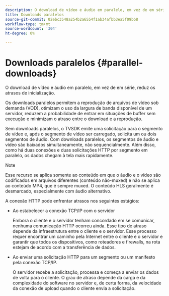 ```yaml
---
description: O download de vídeo e áudio em paralelo, em vez de em série, reduz os atrasos de inicialização.
title: Downloads paralelos
source-git-commit: 02ebc3548a254b2a6554f1ab34afbb3ea5f09bb8
workflow-type: tm+mt
source-wordcount: '304'
ht-degree: 0%

---
```


# Downloads paralelos {#parallel-downloads}

O download de vídeo e áudio em paralelo, em vez de em série, reduz os atrasos de inicialização.

Os downloads paralelos permitem a reprodução de arquivos de vídeo sob demanda (VOD), otimizam o uso da largura de banda disponível de um servidor, reduzem a probabilidade de entrar em situações de buffer sem execução e minimizam o atraso entre o download e a reprodução.

<!-- 

Removed as part of "no DASH use cases" for 2.5.1, May 31st, 2017 release.
<p>Parallel downloads allows DASH video-on-demand (VOD) files to be played, optimizes the available bandwidth usage from a server, lowers the probability of getting into buffer under-run situations, and minimizes the delay between download and playback. </p>

 -->

Sem downloads paralelos, o TVSDK emite uma solicitação para o segmento de vídeo e, após o segmento de vídeo ser carregado, solicita um ou dois segmentos de áudio. Com downloads paralelos, os segmentos de áudio e vídeo são baixados simultaneamente, não sequencialmente. Além disso, como há duas conexões e duas solicitações HTTP por segmento em paralelo, os dados chegam à tela mais rapidamente.

>[!NOTE]
>
>Esse recurso se aplica somente ao conteúdo em que o áudio e o vídeo são codificados em arquivos diferentes (conteúdo não-muxed) e não se aplica ao conteúdo MP4, que é sempre muxed. O conteúdo HLS geralmente é desmarcado, especialmente com áudio alternativo.

<!-- 

See comment above (DASH use case removed).

  This feature applies only to content where the audio and video are encoded into different files (unmuxed content) and does not apply to MP4 content, which is always muxed. Most DASH content is unmuxed, and HLS content is often unmuxed, especially with alternate audio. 
-->

A conexão HTTP pode enfrentar atrasos nos seguintes estágios:

* Ao estabelecer a conexão TCP/IP com o servidor

  Embora o cliente e o servidor tenham concordado em se comunicar, nenhuma comunicação HTTP ocorreu ainda. Esse tipo de atraso depende da infraestrutura entre o cliente e o servidor. Esse processo requer encontrar um caminho pela Internet entre o cliente e o servidor e garantir que todos os dispositivos, como roteadores e firewalls, na rota estejam de acordo com a transferência de dados.
* Ao enviar uma solicitação HTTP para um segmento ou um manifesto pela conexão TCP/IP.

  O servidor recebe a solicitação, processa e começa a enviar os dados de volta para o cliente. O grau de atraso depende da carga e da complexidade do software no servidor e, de certa forma, da velocidade da conexão de upload quando o cliente envia a solicitação.
